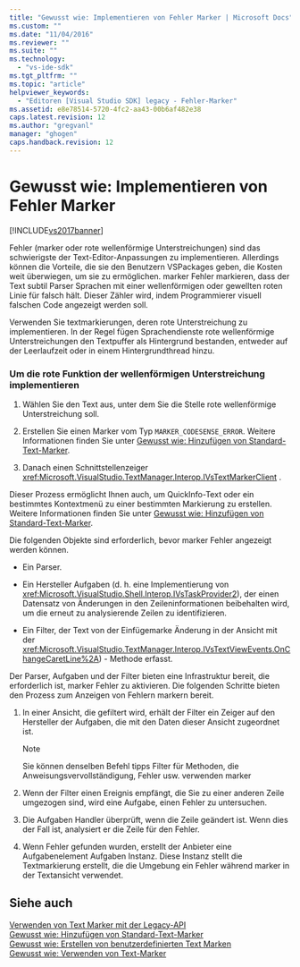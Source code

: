 ```yaml
---
title: "Gewusst wie: Implementieren von Fehler Marker | Microsoft Docs"
ms.custom: ""
ms.date: "11/04/2016"
ms.reviewer: ""
ms.suite: ""
ms.technology: 
  - "vs-ide-sdk"
ms.tgt_pltfrm: ""
ms.topic: "article"
helpviewer_keywords: 
  - "Editoren [Visual Studio SDK] legacy - Fehler-Marker"
ms.assetid: e8e78514-5720-4fc2-aa43-00b6af482e38
caps.latest.revision: 12
ms.author: "gregvanl"
manager: "ghogen"
caps.handback.revision: 12
---
```

# Gewusst wie: Implementieren von Fehler Marker
[!INCLUDE[vs2017banner](../code-quality/includes/vs2017banner.md)]

Fehler \(marker oder rote wellenförmige Unterstreichungen\) sind das schwierigste der Text\-Editor\-Anpassungen zu implementieren.  Allerdings können die Vorteile, die sie den Benutzern VSPackages geben, die Kosten weit überwiegen, um sie zu ermöglichen.  marker Fehler markieren, dass der Text subtil Parser Sprachen mit einer wellenförmigen oder gewellten roten Linie für falsch hält.  Dieser Zähler wird, indem Programmierer visuell falschen Code angezeigt werden soll.  
  
 Verwenden Sie textmarkierungen, deren rote Unterstreichung zu implementieren.  In der Regel fügen Sprachendienste rote wellenförmige Unterstreichungen den Textpuffer als Hintergrund bestanden, entweder auf der Leerlaufzeit oder in einem Hintergrundthread hinzu.  
  
### Um die rote Funktion der wellenförmigen Unterstreichung implementieren  
  
1.  Wählen Sie den Text aus, unter dem Sie die Stelle rote wellenförmige Unterstreichung soll.  
  
2.  Erstellen Sie einen Marker vom Typ `MARKER_CODESENSE_ERROR`.  Weitere Informationen finden Sie unter [Gewusst wie: Hinzufügen von Standard\-Text\-Marker](../extensibility/how-to-add-standard-text-markers.md).  
  
3.  Danach einen Schnittstellenzeiger <xref:Microsoft.VisualStudio.TextManager.Interop.IVsTextMarkerClient> .  
  
 Dieser Prozess ermöglicht Ihnen auch, um QuickInfo\-Text oder ein bestimmtes Kontextmenü zu einer bestimmten Markierung zu erstellen.  Weitere Informationen finden Sie unter [Gewusst wie: Hinzufügen von Standard\-Text\-Marker](../extensibility/how-to-add-standard-text-markers.md).  
  
 Die folgenden Objekte sind erforderlich, bevor marker Fehler angezeigt werden können.  
  
-   Ein Parser.  
  
-   Ein Hersteller Aufgaben \(d. h. eine Implementierung von <xref:Microsoft.VisualStudio.Shell.Interop.IVsTaskProvider2>\), der einen Datensatz von Änderungen in den Zeileninformationen beibehalten wird, um die erneut zu analysierende Zeilen zu identifizieren.  
  
-   Ein Filter, der Text von der Einfügemarke Änderung in der Ansicht mit der <xref:Microsoft.VisualStudio.TextManager.Interop.IVsTextViewEvents.OnChangeCaretLine%2A>\) \- Methode erfasst.  
  
 Der Parser, Aufgaben und der Filter bieten eine Infrastruktur bereit, die erforderlich ist, marker Fehler zu aktivieren.  Die folgenden Schritte bieten den Prozess zum Anzeigen von Fehlern markern bereit.  
  
1.  In einer Ansicht, die gefiltert wird, erhält der Filter ein Zeiger auf den Hersteller der Aufgaben, die mit den Daten dieser Ansicht zugeordnet ist.  
  
    > [!NOTE]
    >  Sie können denselben Befehl tipps Filter für Methoden, die Anweisungsvervollständigung, Fehler usw. verwenden marker  
  
2.  Wenn der Filter einen Ereignis empfängt, die Sie zu einer anderen Zeile umgezogen sind, wird eine Aufgabe, einen Fehler zu untersuchen.  
  
3.  Die Aufgaben Handler überprüft, wenn die Zeile geändert ist.  Wenn dies der Fall ist, analysiert er die Zeile für den Fehler.  
  
4.  Wenn Fehler gefunden wurden, erstellt der Anbieter eine Aufgabenelement Aufgaben Instanz.  Diese Instanz stellt die Textmarkierung erstellt, die die Umgebung ein Fehler während marker in der Textansicht verwendet.  
  
## Siehe auch  
 [Verwenden von Text Marker mit der Legacy\-API](../extensibility/using-text-markers-with-the-legacy-api.md)   
 [Gewusst wie: Hinzufügen von Standard\-Text\-Marker](../extensibility/how-to-add-standard-text-markers.md)   
 [Gewusst wie: Erstellen von benutzerdefinierten Text Marken](../extensibility/how-to-create-custom-text-markers.md)   
 [Gewusst wie: Verwenden von Text\-Marker](../extensibility/how-to-use-text-markers.md)